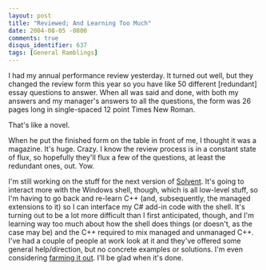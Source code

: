 ```yaml
---
layout: post
title: "Reviewed; And Learning Too Much"
date: 2004-08-05 -0800
comments: true
disqus_identifier: 637
tags: [General Ramblings]
---
```

I had my annual performance review yesterday. It turned out well, but
they changed the review form this year so you have like 50 different
[redundant] essay questions to answer. When all was said and done, with
both my answers and my manager's answers to all the questions, the form
was 26 pages long in single-spaced 12 point Times New Roman.
 
 That's like a novel.
 
 When he put the finished form on the table in front of me, I thought it
was a magazine. It's huge. Crazy. I know the review process is in a
constant state of flux, so hopefully they'll flux a few of the
questions, at least the redundant ones, out. Yow.
 
 I'm still working on the stuff for the next version of
[Solvent](/archive/2004/06/25/solvent---power-toys-for-visual-studio-.net.aspx).
It's going to interact more with the Windows shell, though, which is all
low-level stuff, so I'm having to go back and re-learn C++ (and,
subsequently, the managed extensions to it) so I can interface my C\#
add-in code with the shell. It's turning out to be a lot more difficult
than I first anticipated, though, and I'm learning way too much about
how the shell does things (or doesn't, as the case may be) and the C++
required to mix managed and unmanaged C++. I've had a couple of people
at work look at it and they've offered some general help/direction, but
no concrete examples or solutions. I'm even considering [farming it
out](http://www.rentacoder.com). I'll be glad when it's done.
